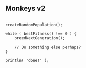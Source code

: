 ## Monkeys v2

<pre class="fragment"><code data-trim lang="javascript">
createRandomPopulation();

while ( bestFitness() !== 0 ) {
    breedNextGeneration();

    // Do something else perhaps?
}

println( 'done!' );
</code></pre>